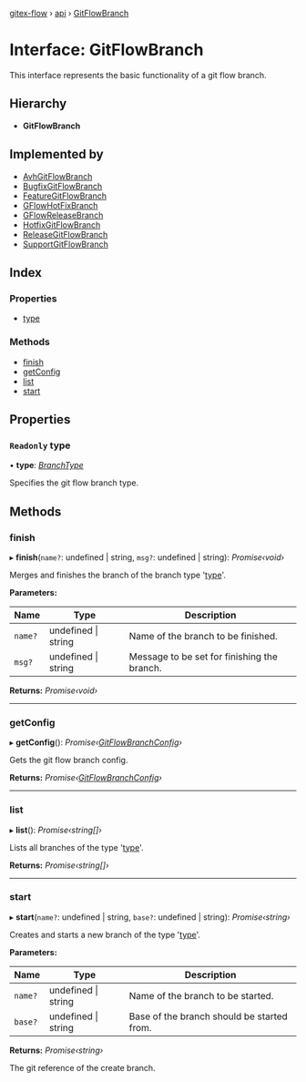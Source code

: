 [gitex-flow](../README.md) › [api](../modules/api.md) › [GitFlowBranch](api.gitflowbranch.md)

# Interface: GitFlowBranch

This interface represents the basic functionality of a git flow branch.

## Hierarchy

* **GitFlowBranch**

## Implemented by

* [AvhGitFlowBranch](../classes/avh.avhgitflowbranch.md)
* [BugfixGitFlowBranch](../classes/avh.bugfixgitflowbranch.md)
* [FeatureGitFlowBranch](../classes/avh.featuregitflowbranch.md)
* [GFlowHotFixBranch](../classes/gflow.gflowhotfixbranch.md)
* [GFlowReleaseBranch](../classes/gflow.gflowreleasebranch.md)
* [HotfixGitFlowBranch](../classes/avh.hotfixgitflowbranch.md)
* [ReleaseGitFlowBranch](../classes/avh.releasegitflowbranch.md)
* [SupportGitFlowBranch](../classes/avh.supportgitflowbranch.md)

## Index

### Properties

* [type](api.gitflowbranch.md#readonly-type)

### Methods

* [finish](api.gitflowbranch.md#finish)
* [getConfig](api.gitflowbranch.md#getconfig)
* [list](api.gitflowbranch.md#list)
* [start](api.gitflowbranch.md#start)

## Properties

### `Readonly` type

• **type**: *[BranchType](../modules/api.md#branchtype)*

Specifies the git flow branch type.

## Methods

###  finish

▸ **finish**(`name?`: undefined | string, `msg?`: undefined | string): *Promise‹void›*

Merges and finishes the branch of the branch type '[type](api.gitflowbranch.md#readonly-type)'.

**Parameters:**

Name | Type | Description |
------ | ------ | ------ |
`name?` | undefined &#124; string | Name of the branch to be finished. |
`msg?` | undefined &#124; string | Message to be set for finishing the branch.  |

**Returns:** *Promise‹void›*

___

###  getConfig

▸ **getConfig**(): *Promise‹[GitFlowBranchConfig](api.gitflowbranchconfig.md)›*

Gets the git flow branch config.

**Returns:** *Promise‹[GitFlowBranchConfig](api.gitflowbranchconfig.md)›*

___

###  list

▸ **list**(): *Promise‹string[]›*

Lists all branches of the type '[type](api.gitflowbranch.md#readonly-type)'.

**Returns:** *Promise‹string[]›*

___

###  start

▸ **start**(`name?`: undefined | string, `base?`: undefined | string): *Promise‹string›*

Creates and starts a new branch of the type '[type](api.gitflowbranch.md#readonly-type)'.

**Parameters:**

Name | Type | Description |
------ | ------ | ------ |
`name?` | undefined &#124; string | Name of the branch to be started. |
`base?` | undefined &#124; string | Base of the branch should be started from. |

**Returns:** *Promise‹string›*

The git reference of the create branch.
